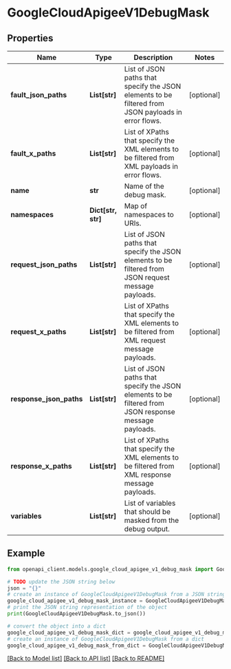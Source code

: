 # GoogleCloudApigeeV1DebugMask


## Properties

Name | Type | Description | Notes
------------ | ------------- | ------------- | -------------
**fault_json_paths** | **List[str]** | List of JSON paths that specify the JSON elements to be filtered from JSON payloads in error flows. | [optional] 
**fault_x_paths** | **List[str]** | List of XPaths that specify the XML elements to be filtered from XML payloads in error flows. | [optional] 
**name** | **str** | Name of the debug mask. | [optional] 
**namespaces** | **Dict[str, str]** | Map of namespaces to URIs. | [optional] 
**request_json_paths** | **List[str]** | List of JSON paths that specify the JSON elements to be filtered from JSON request message payloads. | [optional] 
**request_x_paths** | **List[str]** | List of XPaths that specify the XML elements to be filtered from XML request message payloads. | [optional] 
**response_json_paths** | **List[str]** | List of JSON paths that specify the JSON elements to be filtered from JSON response message payloads. | [optional] 
**response_x_paths** | **List[str]** | List of XPaths that specify the XML elements to be filtered from XML response message payloads. | [optional] 
**variables** | **List[str]** | List of variables that should be masked from the debug output. | [optional] 

## Example

```python
from openapi_client.models.google_cloud_apigee_v1_debug_mask import GoogleCloudApigeeV1DebugMask

# TODO update the JSON string below
json = "{}"
# create an instance of GoogleCloudApigeeV1DebugMask from a JSON string
google_cloud_apigee_v1_debug_mask_instance = GoogleCloudApigeeV1DebugMask.from_json(json)
# print the JSON string representation of the object
print(GoogleCloudApigeeV1DebugMask.to_json())

# convert the object into a dict
google_cloud_apigee_v1_debug_mask_dict = google_cloud_apigee_v1_debug_mask_instance.to_dict()
# create an instance of GoogleCloudApigeeV1DebugMask from a dict
google_cloud_apigee_v1_debug_mask_from_dict = GoogleCloudApigeeV1DebugMask.from_dict(google_cloud_apigee_v1_debug_mask_dict)
```
[[Back to Model list]](../README.md#documentation-for-models) [[Back to API list]](../README.md#documentation-for-api-endpoints) [[Back to README]](../README.md)


